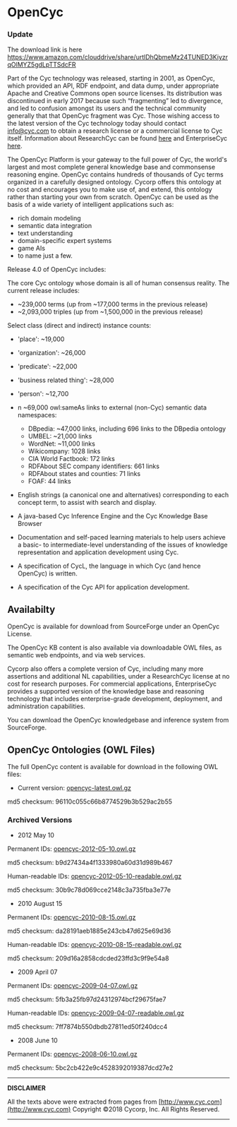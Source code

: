 # OpenCyc

### Update

The download link is here 
https://www.amazon.com/clouddrive/share/urtlDhQbmeMz24TUNED3KiyzrqOlMYZ5gdLpTTSdcFR

Part of the Cyc technology was released, starting in 2001, as OpenCyc, which provided an API, RDF endpoint, and data dump, under appropriate Apache and Creative Commons open source licenses.  Its distribution was discontinued in early 2017 because such “fragmenting” led to divergence, and led to confusion amongst its users and the technical community generally that that OpenCyc fragment was Cyc.   Those wishing access to the latest version of the Cyc technology today should contact info@cyc.com to obtain a research license or a commercial license to Cyc itself. Information about ResearchCyc can be found [here](http://www.cyc.com/platform/researchcyc/) and EnterpriseCyc [here](http://www.cyc.com/platform/enterprisecyc-license/).

The OpenCyc Platform is your gateway to the full power of Cyc, the world's largest and most complete general knowledge base and commonsense reasoning engine. OpenCyc contains hundreds of thousands of Cyc terms organized in a carefully designed ontology. Cycorp offers this ontology at no cost and encourages you to make use of, and extend, this ontology rather than starting your own from scratch. OpenCyc can be used as the basis of a wide variety of intelligent applications such as:

* rich domain modeling
* semantic data integration
* text understanding
* domain-specific expert systems
* game AIs
* to name just a few.

Release 4.0 of OpenCyc includes:

The core Cyc ontology whose domain is all of human consensus reality. The current release includes:

* ~239,000 terms (up from ~177,000 terms in the previous release)
* ~2,093,000 triples (up from ~1,500,000 in the previous release)

Select class (direct and indirect) instance counts:

* 'place': ~19,000
* 'organization': ~26,000
* 'predicate': ~22,000
* 'business related thing': ~28,000
* 'person': ~12,700
* n ~69,000 owl:sameAs links to external (non-Cyc) semantic data namespaces:

    * DBpedia: ~47,000 links, including 696 links to the DBpedia ontology
    * UMBEL: ~21,000 links
    * WordNet: ~11,000 links
    * Wikicompany: 1028 links
    * CIA World Factbook: 172 links
    * RDFAbout SEC company identifiers: 661 links
    * RDFAbout states and counties: 71 links
    * FOAF: 44 links

* English strings (a canonical one and alternatives) corresponding to each concept term, to assist with search and display.
* A java-based Cyc Inference Engine and the Cyc Knowledge Base Browser
* Documentation and self-paced learning materials to help users achieve a basic- to intermediate-level understanding of the issues of knowledge representation and application development using Cyc.
* A specification of CycL, the language in which Cyc (and hence OpenCyc) is written.
* A specification of the Cyc API for application development.

## Availabilty

OpenCyc is available for download from SourceForge under an OpenCyc License.

The OpenCyc KB content is also available via downloadable OWL files, as semantic web endpoints, and via web services.

Cycorp also offers a complete version of Cyc, including many more assertions and additional NL capabilities, under a ResearchCyc license at no cost for research purposes.  For commercial applications, EnterpriseCyc provides a supported version of the knowledge base and reasoning technology that includes enterprise-grade development, deployment, and administration capabilities.

You can download the OpenCyc knowledgebase and inference system from SourceForge.

## OpenCyc Ontologies (OWL Files)

The full OpenCyc content is available for download in the following OWL files:

* Current version:  [opencyc-latest.owl.gz](https://github.com/asanchez75/opencyc/blob/master/opencyc-latest.owl.gz)

md5 checksum: 96110c055c66b8774529b3b529ac2b55

### Archived Versions

* 2012 May 10

Permanent IDs: [opencyc-2012-05-10.owl.gz](https://github.com/asanchez75/opencyc/blob/master/opencyc-2012-05-10.owl.gz)

md5 checksum: b9d27434a4f1333980a60d31d989b467

Human-readable IDs: [opencyc-2012-05-10-readable.owl.gz](https://github.com/asanchez75/opencyc/blob/master/opencyc-2012-05-10-readable.owl.gz)

md5 checksum: 30b9c78d069cce2148c3a735fba3e77e

* 2010 August 15

Permanent IDs: [opencyc-2010-08-15.owl.gz](https://github.com/asanchez75/opencyc/blob/master/opencyc-2010-08-15.owl.gz)

md5 checksum: da28191aeb1885e243cb47d625e69d36

Human-readable IDs: [opencyc-2010-08-15-readable.owl.gz](https://github.com/asanchez75/opencyc/blob/master/opencyc-2010-08-15-readable.owl.gz)

md5 checksum: 209d16a2858cdcded23ffd3c9f9e54a8

* 2009 April 07

Permanent IDs: [opencyc-2009-04-07.owl.gz](https://github.com/asanchez75/opencyc/blob/master/opencyc-2009-04-07.owl.gz)

md5 checksum: 5fb3a25fb97d24312974bcf29675fae7

Human-readable IDs: [opencyc-2009-04-07-readable.owl.gz](https://github.com/asanchez75/opencyc/blob/master/opencyc-2009-04-07-readable.owl.gz)

md5 checksum: 7ff7874b550dbdb27811ed50f240dcc4

* 2008 June 10

Permanent IDs: [opencyc-2008-06-10.owl.gz](https://github.com/asanchez75/opencyc/blob/master/opencyc-2008-06-10.owl.gz)

md5 checksum: 5bc2cb422e9c4528392019387dcd27e2

---
**DISCLAIMER**

All the texts above were extracted from pages from [http://www.cyc.com](http://www.cyc.com)
Copyright ©2018 Cycorp, Inc. All Rights Reserved.

---
